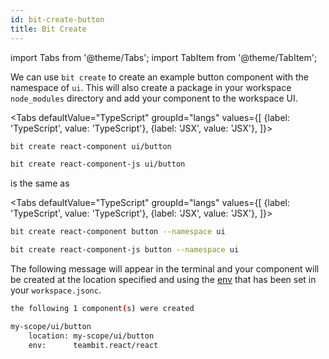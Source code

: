 ```yaml
---
id: bit-create-button
title: Bit Create
---
```


import Tabs from '@theme/Tabs';
import TabItem from '@theme/TabItem';

We can use `bit create` to create an example button component with the namespace of `ui`. This will also create a package in your workspace `node_modules` directory and add your component to the workspace UI.

<Tabs
defaultValue="TypeScript"
groupId="langs"
values={[
{label: 'TypeScript', value: 'TypeScript'},
{label: 'JSX', value: 'JSX'},
]}>
<TabItem value="TypeScript">

```bash
bit create react-component ui/button
```

  </TabItem>
  <TabItem value="JSX">

```bash
bit create react-component-js ui/button
```

  </TabItem>
</Tabs>

is the same as

<Tabs
defaultValue="TypeScript"
groupId="langs"
values={[
{label: 'TypeScript', value: 'TypeScript'},
{label: 'JSX', value: 'JSX'},
]}>
<TabItem value="TypeScript">

```bash
bit create react-component button --namespace ui
```

  </TabItem>
  <TabItem value="JSX">

```bash
bit create react-component-js button --namespace ui
```

  </TabItem>
</Tabs>

The following message will appear in the terminal and your component will be created at the location specified and using the [env](/aspect/envs) that has been set in your `workspace.jsonc`.

```bash
the following 1 component(s) were created

my-scope/ui/button
    location: my-scope/ui/button
    env:      teambit.react/react
```
